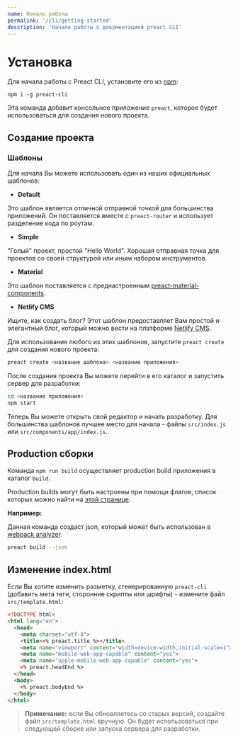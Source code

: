 ```yaml
---
name: Начало работы
permalink: '/cli/getting-started'
description: 'Начало работы с документацией preact CLI'
---
```


# Установка

Для начала работы с Preact CLI, установите его из [npm](https://npmjs.com/package/preact-cli):

```shell
npm i -g preact-cli
```

Эта команда добавит консольное приложение `preact`, которое будет использоваться для создания нового проекта.

## Создание проекта

### Шаблоны

Для начала Вы можете использовать один из наших официальных шаблонов:

- **Default**

Это шаблон является отличной отправной точкой для большинства приложений. Он поставляется вместе с `preact-router` и использует разделение кода по роутам.

- **Simple**

"Голый" проект, простой "Hello World". Хорошая отправная точка для проектов со своей структурой или иным набором инструментов.

- **Material**

Это шаблон поставляется с преднастроенным [preact-material-components](https://material.preactjs.com).

- **Netlify CMS**

Ищите, как создать блог? Этот шаблон предоставляет Вам простой и элегантный блог, который можно вести на платформе [Netlify CMS](https://www.netlifycms.org/).

Для использования любого из этих шаблонов, запустите `preact create` для создания нового проекта:

```sh
preact create <название шаблона> <название приложения>
```

После создания проекта Вы можете перейти в его каталог и запустить сервер для разработки:

```sh
cd <название приложения>
npm start
```

Теперь Вы можете открыть свой редактор и начать разработку. Для большинства шаблонов лучшее место для начала - файлы `src/index.js` или `src/components/app/index.js`.

## Production сборки

Команда `npm run build` осуществляет production build приложения в каталог `build`.

Production builds могут быть настроены при помощи флагов, список которых можно найти на [этой странице](https://github.com/preactjs/preact-cli#preact-build).

**Например:**

Данная команда создаст json, который может быть использован в [webpack analyzer](https://chrisbateman.github.io/webpack-visualizer/).

```sh
preact build --json
```

## Изменение index.html

Если Вы хотите изменить разметку, сгенерированную `preact-cli` (добавить мета теги, сторонние скрипты или шрифты) - измените файл `src/template.html`:

```html
<!DOCTYPE html>
<html lang="en">
  <head>
    <meta charset="utf-8">
    <title><% preact.title %></title>
    <meta name="viewport" content="width=device-width,initial-scale=1">
    <meta name="mobile-web-app-capable" content="yes">
    <meta name="apple-mobile-web-app-capable" content="yes">
    <% preact.headEnd %>
  </head>
  <body>
    <% preact.bodyEnd %>
  </body>
</html>
```

> **Примечание:** если Вы обновляетесь со старых версий, создайте файл `src/template.html` вручную. Он будет использоваться при следующей сборке или запуска сервера для разработки.
